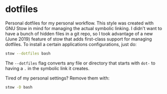 # dotfiles

Personal dotfiles for my personal workflow. This style was created with GNU
Stow in mind for managing the actual symbolic linking. I didn't want to have
a bunch of hidden files in a git repo, so I took advantage of a new (June 2019)
feature of stow that adds first-class support for managing dotfiles. To install
a certain applications configurations, just do:

```bash
stow --dotfiles bash
```

The `--dotfiles` flag converts any file or directory that starts with `dot-`
to having a `.` in the symbolic link it creates.

Tired of my personal settings? Remove them with:

```bash
stow -D bash
```